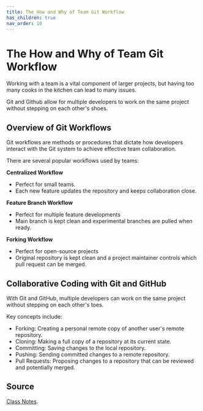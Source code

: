 ```yaml
---
title: The How and Why of Team Git Workflow
has_children: true
nav_order: 10
---
```


# The How and Why of Team Git Workflow

Working with a team is a vital component of larger projects, but having too many cooks in the kitchen can lead to many issues.

Git and Github allow for multiple developers to work on the same project without stepping on each other's shoes.

## Overview of Git Workflows

Git workflows are methods or procedures that dictate how developers interact with the Git system to achieve effective team collaboration.

There are several popular workflows used by teams:

**Centralized Workflow**
- Perfect for small teams.
- Each new feature updates the repository and keeps collaboration close.

**Feature Branch Workflow**
- Perfect for multiple feature developments
- Main branch is kept clean and experimental branches are pulled when ready.

**Forking Workflow**
- Perfect for open-source projects
- Original repository is kept clean and a project maintainer controls which pull request can be merged.

## Collaborative Coding with Git and GitHub

With Git and GitHub, multiple developers can work on the same project without stepping on each other's toes.

Key concepts include:

- Forking: Creating a personal remote copy of another user's remote repository.
- Cloning: Making a full copy of a repository at its current state.
- Committing: Saving changes to the local repository.
- Pushing: Sending committed changes to a remote repository.
- Pull Requests: Proposing changes to a repository that can be reviewed and potentially merged.

## Source

[Class Notes](https://learn.rrc.ca/d2l/le/content/645955/viewContent/10531991/View).

